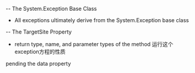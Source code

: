 -- The System.Exception Base Class
  - All exceptions ultimately derive from the System.Exception base class
  
-- The TargetSite Property
  - return type, name, and parameter types of the method 运行这个exception方程的性质
  
  pending the data property 

